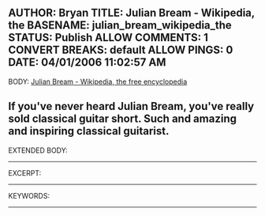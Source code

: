 AUTHOR: Bryan
TITLE: Julian Bream - Wikipedia, the
BASENAME: julian_bream_wikipedia_the
STATUS: Publish
ALLOW COMMENTS: 1
CONVERT BREAKS: __default__
ALLOW PINGS: 0
DATE: 04/01/2006 11:02:57 AM
-----
BODY:
<a title="Julian Bream - Wikipedia, the free encyclopedia" href="http://en.wikipedia.org/wiki/Julian_Bream">Julian Bream - Wikipedia, the free encyclopedia</a>

If you've never heard Julian Bream, you've really sold classical guitar short. Such and amazing and inspiring classical guitarist.
-----
EXTENDED BODY:

-----
EXCERPT:

-----
KEYWORDS:

-----


